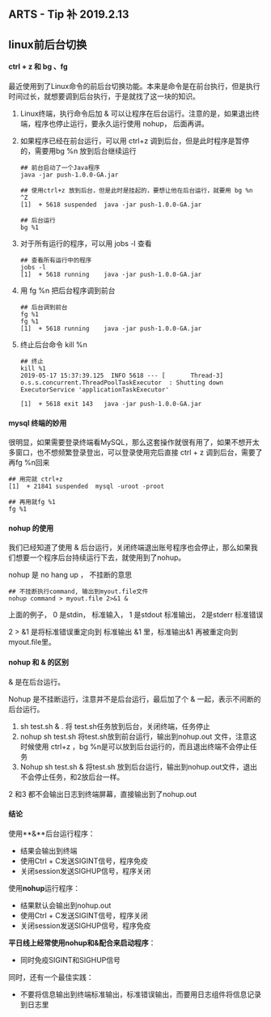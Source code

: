 ## ARTS - Tip  补 2019.2.13

## linux前后台切换

#### ctrl + z 和 bg 、fg

最近使用到了Linux命令的前后台切换功能。本来是命令是在前台执行，但是执行时间过长，就想要调到后台执行，于是就找了这一块的知识。

1. Linux终端，执行命令后加 & 可以让程序在后台运行。注意的是，如果退出终端，程序也停止运行，要永久运行使用 nohup， 后面再讲。

2. 如果程序已经在前台运行，可以用 ctrl+z 调到后台，但是此时程序是暂停的，需要用bg %n 放到后台继续运行

   ```shell
   ## 前台启动了一个Java程序
   java -jar push-1.0.0-GA.jar
   
   ## 使用ctrl+z 放到后台，但是此时是挂起的，要想让他在后台运行，就要用 bg %n 
   ^Z
   [1]  + 5618 suspended  java -jar push-1.0.0-GA.jar
   
   ## 后台运行
   bg %1
   ```

3. 对于所有运行的程序，可以用 jobs -l 查看

   ```shell
   ## 查看所有运行中的程序
   jobs -l
   [1]  + 5618 running    java -jar push-1.0.0-GA.jar
   ```

4. 用 fg %n 把后台程序调到前台 

   ```shell
   ## 后台调到前台
   fg %1
   fg %1
   [1]  + 5618 running    java -jar push-1.0.0-GA.jar
   
   ```

5. 终止后台命令 kill %n

   ```shell
   ## 终止
   kill %1
   2019-05-17 15:37:39.125  INFO 5618 --- [       Thread-3] o.s.s.concurrent.ThreadPoolTaskExecutor  : Shutting down ExecutorService 'applicationTaskExecutor'
   
   [1]  + 5618 exit 143   java -jar push-1.0.0-GA.jar
   ```

   

#### mysql 终端的妙用

很明显，如果需要登录终端看MySQL，那么这套操作就很有用了，如果不想开太多窗口，也不想频繁登录登出，可以登录使用完后直接 ctrl + z 调到后台，需要了再fg %n回来

```shell
## 用完就 ctrl+z
[1]  + 21841 suspended  mysql -uroot -proot

## 再用就fg %1
fg %1
```



#### nohup 的使用

我们已经知道了使用 & 后台运行，关闭终端退出账号程序也会停止，那么如果我们想要一个程序后台持续运行下去，就使用到了nohup。

nohup 是 no hang up ， 不挂断的意思

```shell
## 不挂断执行command, 输出到myout.file文件
nohup command > myout.file 2>&1 &
```

上面的例子， 0 是stdin， 标准输入， 1 是stdout 标准输出， 2是stderr 标准错误

2 > &1 是将标准错误重定向到 标准输出 &1 里，标准输出&1 再被重定向到myout.file里。

#### nohup 和 &  的区别

& 是在后台运行。

Nohup 是不挂断运行，注意并不是后台运行，最后加了个 & 一起，表示不间断的后台运行。

1. sh test.sh & .  将 test.sh任务放到后台，关闭终端，任务停止
2.  nohup sh test.sh  将test.sh放到前台运行，输出到nohup.out 文件，注意这时候使用 ctrl+z ，bg %n是可以放到后台运行的，而且退出终端不会停止任务
3. Nohup sh test.sh &   将test.sh 放到后台运行，输出到nohup.out文件，退出不会停止任务，和2放后台一样。

2 和3 都不会输出日志到终端屏幕，直接输出到了nohup.out



#### **结论**

使用**&**后台运行程序：

- 结果会输出到终端
- 使用Ctrl + C发送SIGINT信号，程序免疫
- 关闭session发送SIGHUP信号，程序关闭

使用**nohup**运行程序：

- 结果默认会输出到nohup.out
- 使用Ctrl + C发送SIGINT信号，程序关闭
- 关闭session发送SIGHUP信号，程序免疫

**平日线上经常使用nohup和&配合来启动程序**：

- 同时免疫SIGINT和SIGHUP信号

同时，还有一个最佳实践：

- 不要将信息输出到终端标准输出，标准错误输出，而要用日志组件将信息记录到日志里